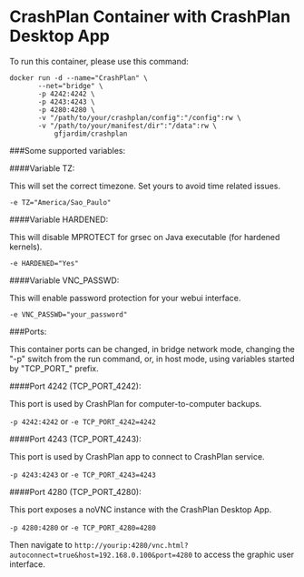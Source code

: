 # CrashPlan Container with CrashPlan Desktop App


To run this container, please use this command:


    docker run -d --name="CrashPlan" \
           --net="bridge" \
           -p 4242:4242 \
           -p 4243:4243 \
           -p 4280:4280 \
           -v "/path/to/your/crashplan/config":"/config":rw \
           -v "/path/to/your/manifest/dir":"/data":rw \
               gfjardim/crashplan

###Some supported variables:

####Variable TZ: 

This will set the correct timezone. Set yours to avoid time related issues.

```
-e TZ="America/Sao_Paulo"
```

####Variable HARDENED:

This will disable MPROTECT for grsec on Java executable (for hardened kernels).

```
-e HARDENED="Yes"
```

####Variable VNC_PASSWD:

This will enable password protection for your webui interface.

```
-e VNC_PASSWD="your_password"
```


###Ports:

This container ports can be changed, in bridge network mode, changing the "-p" switch from the run command, or, in host mode, using variables started by "TCP_PORT_" prefix.

####Port 4242 (TCP_PORT_4242): 

This port is used by CrashPlan for computer-to-computer backups.

```-p 4242:4242``` or ```-e TCP_PORT_4242=4242```


####Port 4243 (TCP_PORT_4243): 

This port is used by CrashPlan app to connect to CrashPlan service.

```-p 4243:4243``` or ```-e TCP_PORT_4243=4243```

####Port 4280 (TCP_PORT_4280):

This port exposes a noVNC instance with the CrashPlan Desktop App. 

```-p 4280:4280``` or ```-e TCP_PORT_4280=4280```

Then navigate to ```http://yourip:4280/vnc.html?autoconnect=true&host=192.168.0.100&port=4280``` to access the graphic user interface.
